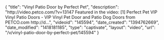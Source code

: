 {
    "title": "Vinyl Patio Door by Perfect Pet",
    "description": "http:\/\/video.petco.com\/?v=13147 Featured in the video: [1] Perfect Pet VIP Vinyl Patio Doors - VIP Vinyl Pet Door and Patio Dog Doors from PETCO.com http:\/\/d...",
    "videoid": "145594",
    "date_created": "1394762669",
    "date_modified": "1418181185",
    "type": "captivate",
    "layout": "video",
    "url": "\/v\/vinyl-patio-door-by-perfect-pet\/145594"
}